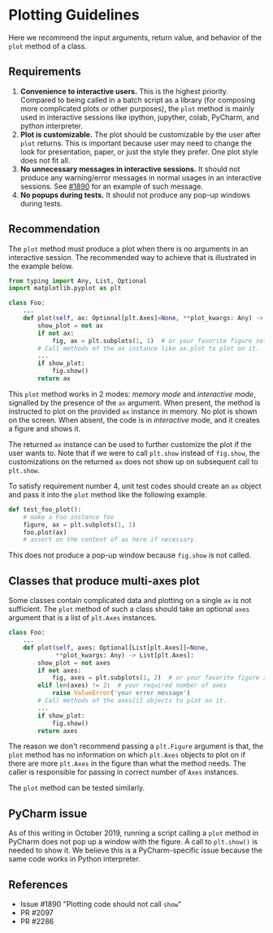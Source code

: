 # Plotting Guidelines

Here we recommend the input arguments, return value, and behavior of the
`plot` method of a class.

## Requirements

1. **Convenience to interactive users.** This is the highest priority.
    Compared to being called in a batch script as a library (for composing
    more complicated plots or other purposes), the `plot` method is mainly
    used in interactive sessions like ipython, jupyther, colab, PyCharm,
    and python interpreter.
1. **Plot is customizable.** The plot should be customizable by the user after
    `plot` returns. This is important because user may need to change the look
    for presentation, paper, or just the style they prefer. One plot style does
    not fit all.
1. **No unnecessary messages in interactive sessions.** It should not produce
    any warning/error messages in normal usages in an interactive sessions.
    See [#1890](https://github.com/quantumlib/Cirq/issues/1890#issue-473510953)
    for an example of such message.
1. **No popups during tests.** It should not produce any pop-up windows during
    tests.

## Recommendation

The `plot` method must produce a plot when there is no arguments in an
interactive session. The recommended way to achieve that is illustrated in the
example below.

```python
from typing import Any, List, Optional
import matplotlib.pyplot as plt

class Foo:
    ...
    def plot(self, ax: Optional[plt.Axes]=None, **plot_kwargs: Any) -> plt.Axes:
        show_plot = not ax
        if not ax:
            fig, ax = plt.subplots(1, 1)  # or your favorite figure setup
        # Call methods of the ax instance like ax.plot to plot on it.
        ...
        if show_plot:
            fig.show()
        return ax
```

This `plot` method works in 2 modes: *memory mode* and *interactive mode*,
signalled by the presence of the `ax` argument. When present, the method is
instructed to plot on the provided `ax` instance in memory. No plot is shown
on the screen. When absent, the code is in *interactive* mode, and it creates
a figure and shows it.

The returned `ax` instance can be used to further customize the plot if the
user wants to. Note that if we were to call `plt.show` instead of `fig.show`,
the customizations on the returned `ax` does not show up on subsequent call to
`plt.show`.

To satisfy requirement number 4, unit test codes should create an `ax` object
and pass it into the `plot` method like the following example.

```python
def test_foo_plot():
    # make a Foo instance foo
    figure, ax = plt.subplots(1, 1)
    foo.plot(ax)
    # assert on the content of ax here if necessary.
```

This does not produce a pop-up window because `fig.show` is not called.


## Classes that produce multi-axes plot

Some classes contain complicated data and plotting on a single `ax` is
not sufficient. The `plot` method of such a class should take an optional
`axes` argument that is a list of `plt.Axes` instances.

```python
class Foo:
    ...
    def plot(self, axes: Optional[List[plt.Axes]]=None,
             **plot_kwargs: Any) -> List[plt.Axes]:
        show_plot = not axes
        if not axes:
            fig, axes = plt.subplots(1, 2)  # or your favorite figure setup
        elif len(axes) != 2:  # your required number of axes
            raise ValueError('your error message')
        # Call methods of the axes[i] objects to plot on it.
        ...
        if show_plot:
            fig.show()
        return axes
```

The reason we don't recommend passing a `plt.Figure` argument is that, the
`plot` method has no information on which `plt.Axes` objects to plot on if
there are more `plt.Axes` in the figure than what the method needs. The caller
is responsible for passing in correct number of `Axes` instances.

The `plot` method can be tested similarly.

## PyCharm issue

As of this writing in October 2019, running a script calling a `plot` method
in PyCharm does not pop up a window with the figure. A call to `plt.show()`
is needed to show it. We believe this is a PyCharm-specific issue because
the same code works in Python interpreter.

## References
* Issue #1890 "Plotting code should not call `show`"
* PR #2097
* PR #2286

